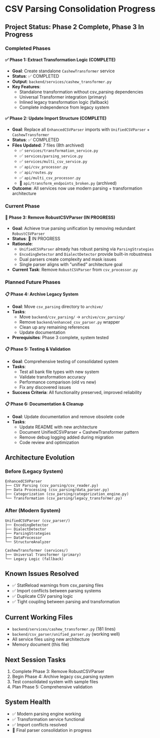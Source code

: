 # CSV Parsing Consolidation Progress

## Project Status: Phase 2 Complete, Phase 3 In Progress

### Completed Phases

#### ✅ Phase 1: Extract Transformation Logic (COMPLETE)
- **Goal**: Create standalone `CashewTransformer` service
- **Status**: ✅ COMPLETED
- **Output**: `backend/services/cashew_transformer.py`
- **Key Features**:
  - Standalone transformation without csv_parsing dependencies
  - Universal Transformer integration (primary)
  - Inlined legacy transformation logic (fallback)
  - Complete independence from legacy system

#### ✅ Phase 2: Update Import Structure (COMPLETE)
- **Goal**: Replace all `EnhancedCSVParser` imports with `UnifiedCSVParser` + `CashewTransformer`
- **Status**: ✅ COMPLETED
- **Files Updated**: 7 files (8th archived)
  - ✅ `services/transformation_service.py`
  - ✅ `services/parsing_service.py`
  - ✅ `services/multi_csv_service.py` 
  - ✅ `api/csv_processor.py`
  - ✅ `api/routes.py`
  - ✅ `api/multi_csv_processor.py`
  - 📁 `api/transform_endpoints_broken.py` (archived)
- **Outcome**: All services now use modern parsing + transformation architecture

### Current Phase

#### 🔄 Phase 3: Remove RobustCSVParser (IN PROGRESS)
- **Goal**: Achieve true parsing unification by removing redundant `RobustCSVParser`
- **Status**: 🔄 IN PROGRESS
- **Rationale**: 
  - `UnifiedCSVParser` already has robust parsing via `ParsingStrategies`
  - `EncodingDetector` and `DialectDetector` provide built-in robustness
  - Dual parsers create complexity and mask issues
  - Single parser aligns with "unified" architecture goal
- **Current Task**: Remove `RobustCSVParser` from `csv_processor.py`

### Planned Future Phases

#### 📋 Phase 4: Archive Legacy System
- **Goal**: Move `csv_parsing` directory to `archive/`
- **Tasks**:
  - Move `backend/csv_parsing/` → `archive/csv_parsing/`
  - Remove `backend/enhanced_csv_parser.py` wrapper
  - Clean up any remaining references
  - Update documentation
- **Prerequisites**: Phase 3 complete, system tested

#### 📋 Phase 5: Testing & Validation
- **Goal**: Comprehensive testing of consolidated system
- **Tasks**:
  - Test all bank file types with new system
  - Validate transformation accuracy
  - Performance comparison (old vs new)
  - Fix any discovered issues
- **Success Criteria**: All functionality preserved, improved reliability

#### 📋 Phase 6: Documentation & Cleanup
- **Goal**: Update documentation and remove obsolete code
- **Tasks**:
  - Update README with new architecture
  - Document UnifiedCSVParser + CashewTransformer pattern
  - Remove debug logging added during migration
  - Code review and optimization

## Architecture Evolution

### Before (Legacy System)
```
EnhancedCSVParser
├── CSV Parsing (csv_parsing/csv_reader.py)
├── Data Processing (csv_parsing/data_parser.py)
├── Categorization (csv_parsing/categorization_engine.py)
└── Transformation (csv_parsing/legacy_transformer.py)
```

### After (Modern System)
```
UnifiedCSVParser (csv_parser/)
├── EncodingDetector
├── DialectDetector  
├── ParsingStrategies
├── DataProcessor
└── StructureAnalyzer

CashewTransformer (services/)
├── Universal Transformer (primary)
└── Legacy Logic (fallback)
```

## Known Issues Resolved
- ✅ StatReload warnings from csv_parsing files
- ✅ Import conflicts between parsing systems
- ✅ Duplicate CSV parsing logic
- ✅ Tight coupling between parsing and transformation

## Current Working Files
- `backend/services/cashew_transformer.py` (181 lines)
- `backend/csv_parser/unified_parser.py` (working well)
- All service files using new architecture
- Memory document (this file)

## Next Session Tasks
1. Complete Phase 3: Remove RobustCSVParser
2. Begin Phase 4: Archive legacy csv_parsing system
3. Test consolidated system with sample files
4. Plan Phase 5: Comprehensive validation

## System Health
- ✅ Modern parsing engine working
- ✅ Transformation service functional
- ✅ Import conflicts resolved
- 🔄 Final parser consolidation in progress
